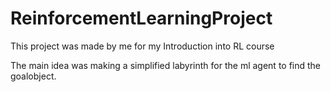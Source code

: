 # ReinforcementLearningProject

This project was made by me for my Introduction into RL course

The main idea was making a simplified labyrinth for the ml agent to find the goalobject.
